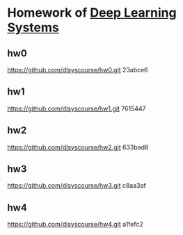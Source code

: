 # Homework of [Deep Learning Systems](https://dlsyscourse.org/)

## hw0
https://github.com/dlsyscourse/hw0.git 23abce6

## hw1
https://github.com/dlsyscourse/hw1.git 7615447

## hw2
https://github.com/dlsyscourse/hw2.git 633bad8

## hw3
https://github.com/dlsyscourse/hw3.git c8aa3af

## hw4
https://github.com/dlsyscourse/hw4.git a1fefc2